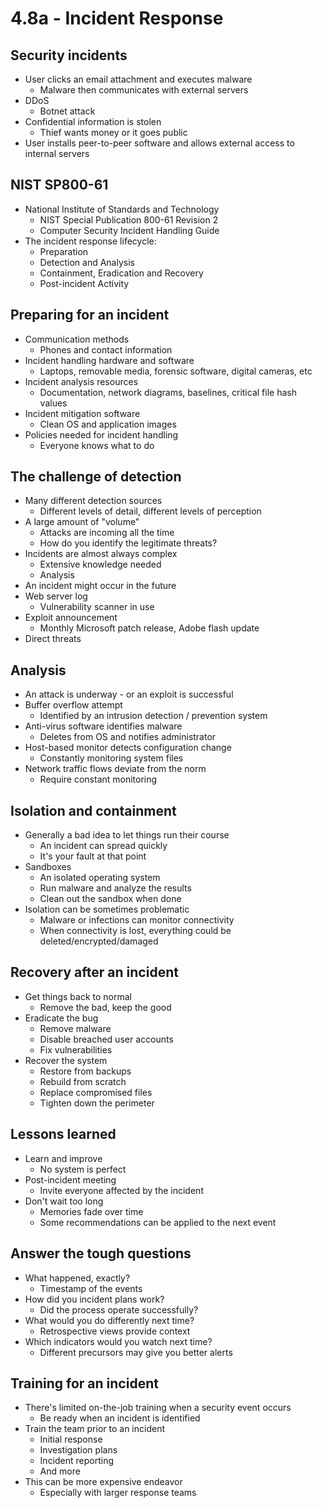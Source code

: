 # 4.8a - Incident Response
## Security incidents
- User clicks an email attachment and executes malware
	- Malware then communicates with external servers
- DDoS
	- Botnet attack
- Confidential information is stolen
	- Thief wants money or it goes public
- User installs peer-to-peer software and allows external access to internal servers
## NIST SP800-61
- National Institute of Standards and Technology
	- NIST Special Publication 800-61 Revision 2
	- Computer Security Incident Handling Guide
- The incident response lifecycle:
	- Preparation
	- Detection and Analysis
	- Containment, Eradication and Recovery
	- Post-incident Activity
## Preparing for an incident
- Communication methods
	- Phones and contact information
- Incident handling hardware and software
	- Laptops, removable media, forensic software, digital cameras, etc
- Incident analysis resources
	- Documentation, network diagrams, baselines, critical file hash values
- Incident mitigation software
	- Clean OS and application images
- Policies needed for incident handling
	- Everyone knows what to do 
## The challenge of detection
- Many different detection sources
	- Different levels of detail, different levels of perception
- A large amount of "volume"
	- Attacks are incoming all the time
	- How do you identify the legitimate threats?
- Incidents are almost always complex
	- Extensive knowledge needed
	- Analysis
- An incident might occur in the future
- Web server log
	- Vulnerability scanner in use
- Exploit announcement
	- Monthly Microsoft patch release, Adobe flash update
- Direct threats
## Analysis
- An attack is underway - or an exploit is successful
- Buffer overflow attempt
	- Identified by an intrusion detection / prevention system
- Anti-virus software identifies malware
	- Deletes from OS and notifies administrator
- Host-based monitor detects configuration change
	- Constantly monitoring system files
- Network traffic flows deviate from the norm
	- Require constant monitoring
## Isolation and containment
- Generally a bad idea to let things run their course
	- An incident can spread quickly
	- It's your fault at that point
- Sandboxes
	- An isolated operating system
	- Run malware and analyze the results
	- Clean out the sandbox when done
- Isolation can be sometimes problematic
	- Malware or infections can monitor connectivity
	- When connectivity is lost, everything could be deleted/encrypted/damaged
## Recovery after an incident
- Get things back to normal
	- Remove the bad, keep the good
- Eradicate the bug
	- Remove malware
	- Disable breached user accounts
	- Fix vulnerabilities
- Recover the system
	- Restore from backups
	- Rebuild from scratch
	- Replace compromised files
	- Tighten down the perimeter
## Lessons learned
- Learn and improve
	- No system is perfect
- Post-incident meeting
	- Invite everyone affected by the incident
- Don't wait too long
	- Memories fade over time
	- Some recommendations can be applied to the next event
## Answer the tough questions
- What happened, exactly?
	- Timestamp of the events
- How did you incident plans work?
	- Did the process operate successfully?
- What would you do differently next time?
	- Retrospective views provide context
- Which indicators would you watch next time?
	- Different precursors may give you better alerts
## Training for an incident
- There's limited on-the-job training when a security event occurs
	- Be ready when an incident is identified
- Train the team prior to an incident
	- Initial response
	- Investigation plans
	- Incident reporting
	- And more
- This can be more expensive endeavor
	- Especially with larger response teams